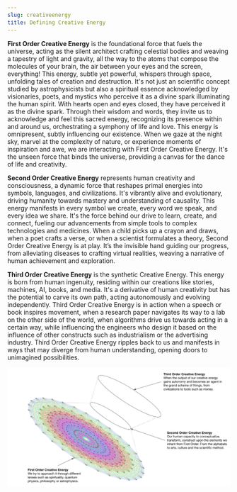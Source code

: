 ```yaml
---
slug: creativeenergy
title: Defining Creative Energy
---
```



**First Order Creative Energy** is the foundational force that fuels the universe, acting as the silent architect crafting celestial bodies and weaving a tapestry of light and gravity, all the way to the atoms that compose the molecules of your brain, the air between your eyes and the screen, everything! This energy, subtle yet powerful, whispers through space, unfolding tales of creation and destruction. It's not just an scientific concept studied by astrophysicists but also a spiritual essence acknowledged by visionaries, poets, and mystics who perceive it as a divine spark illuminating the human spirit. With hearts open and eyes closed, they have perceived it as the divine spark. Through their wisdom and words, they invite us to acknowledge and feel this sacred energy, recognizing its presence within and around us, orchestrating a symphony of life and love. This energy is omnipresent, subtly influencing our existence. When we gaze at the night sky, marvel at the complexity of nature, or experience moments of inspiration and awe, we are interacting with First Order Creative Energy. It's the unseen force that binds the universe, providing a canvas for the dance of life and creativity.

**Second Order Creative Energy** represents human creativity and consciousness, a dynamic force that reshapes primal energies into symbols, languages, and civilizations. It's vibrantly alive and evolutionary, driving humanity towards mastery and understanding of causality. This energy manifests in every symbol we create, every word we speak, and every idea we share. It's the force behind our drive to learn, create, and connect, fueling our advancements from simple tools to complex technologies and medicines.
When a child picks up a crayon and draws, when a poet crafts a verse, or when a scientist formulates a theory, Second Order Creative Energy is at play. It’s the invisible hand guiding our progress, from alleviating diseases to crafting virtual realities, weaving a narrative of human achievement and exploration.

**Third Order Creative Energy** is the synthetic Creative Energy. This energy is born from human ingenuity, residing within our creations like stories, machines, AI, books, and media. It's a derivative of human creativity but has the potential to carve its own path, acting autonomously and evolving independently. Third Order Creative Energy is in action when a speech or book inspires movement, when a research paper navigates its way to a lab on the other side of the world, when algorithms drive us towards acting in a certain way, while influencing the engineers who design it based on the influence of other constructs such as industrialism or the advertising industry. Third Order Creative Energy ripples back to us and manifests in ways that may diverge from human understanding, opening doors to unimagined possibilities.

![Creative Energy](/img/creativeenergy.png)

